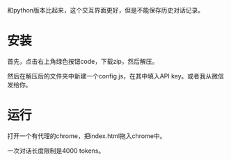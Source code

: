 和python版本比起来，这个交互界面更好，但是不能保存历史对话记录。

# 安装

首先，点击右上角绿色按钮code，下载zip，然后解压。

然后在解压后的文件夹中新建一个config.js，在其中填入API key。或者我从微信发给你。

# 运行

打开一个有代理的chrome，把index.html拖入chrome中。

一次对话长度限制是4000 tokens。
